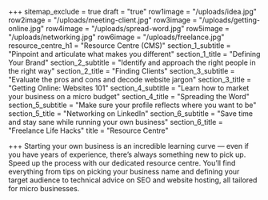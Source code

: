 +++
sitemap_exclude = true
draft = "true"
row1image = "/uploads/idea.jpg"
row2image = "/uploads/meeting-client.jpg"
row3image = "/uploads/getting-online.jpg"
row4image = "/uploads/spread-word.jpg"
row5image = "/uploads/networking.jpg"
row6image = "/uploads/freelance.jpg"
resource_centre_h1 = "Resource Centre (CMS)"
section_1_subtitle = "Pinpoint and articulate what makes you different"
section_1_title = "Defining Your Brand"
section_2_subtitle = "Identify and approach the right people in the right way"
section_2_title = "Finding Clients"
section_3_subtitle = "Evaluate the pros and cons and decode website jargon"
section_3_title = "Getting Online: Websites 101"
section_4_subtitle = "Learn how to market your business on a micro budget"
section_4_title = "Spreading the Word"
section_5_subtitle = "Make sure your profile reflects where you want to be"
section_5_title = "Networking on LinkedIn"
section_6_subtitle = "Save time and stay sane while running your own business"
section_6_title = "Freelance Life Hacks"
title = "Resource Centre"

+++
Starting your own business is an incredible learning curve — even if you have years of experience, there’s always something new to pick up. Speed up the process with our dedicated resource centre. You’ll find everything from tips on picking your business name and defining your target audience to technical advice on SEO and website hosting, all tailored for micro businesses.